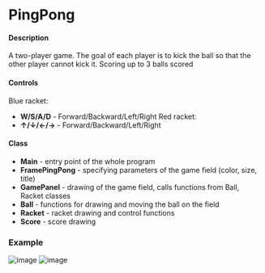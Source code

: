 # PingPong

#### **Description**
A two-player game. The goal of each player is to kick the ball so that the other player cannot kick it. Scoring up to 3 balls scored

#### **Controls** 
  Blue racket:
   * **W/S/A/D** - Forward/Backward/Left/Right
  Red racket:
   * **↑/↓/←/→** - Forward/Backward/Left/Right

#### **Class** 
  * **Main** - entry point of the whole program
  * **FramePingPong** - specifying parameters of the game field (color, size, title)
  * **GamePanel** - drawing of the game field, calls functions from Ball, Racket classes
  * **Ball** - functions for drawing and moving the ball on the field
  * **Racket** - racket drawing and control functions
  * **Score** - score drawing
  
  
### Example
![image](https://user-images.githubusercontent.com/86295099/231857444-3eb1a583-472d-44a5-8eae-ddf3421fc9ed.png)
![image](https://user-images.githubusercontent.com/86295099/231860330-0c863a4c-0132-4611-88f8-7274f2e9ad0f.png)

